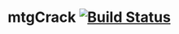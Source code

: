 # mtgCrack [![Build Status](https://travis-ci.org/youhide/mtgCrack.svg?branch=master)](https://travis-ci.org/youhide/mtgCrack)

